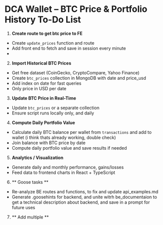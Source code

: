 # DCA Wallet – BTC Price & Portfolio History To-Do List

1.  **Create route to get btc price to FE**
-   Create `update_prices` function and route
-   Add front end to fetch and save in session every minute
-   

2.  **Import Historical BTC Prices**
-   Get free dataset (CoinGecko, CryptoCompare, Yahoo Finance)
-   Create `btc_prices` collection in MongoDB with date and price\_usd
-   Add index on date for fast queries
-   Only price in USD per date

3.  **Update BTC Price in Real-Time**
-   Update `btc_prices` or a separate collection
-   Ensure script runs locally only, and daily

4.  **Compute Daily Portfolio Value**
-   Calculate daily BTC balance per wallet from `transactions` and add to wallet (i think thats already working, double check)
-   Join balance with BTC price by date
-   Compute daily portfolio value and save results if needed

5.  **Analytics / Visualization**
-   Generate daily and monthly performance, gains/losses
-   Feed data to frontend charts in React + TypeScript

6. ** Goose tasks **
-   Re-analyze BE routes and functions, to fix and update api_examples.md
-   Generate .goosehints for backend, and unite witrh be_documentaion to get a technical description about backend, and save in a prompt for future uses

7. ** Add multiple **